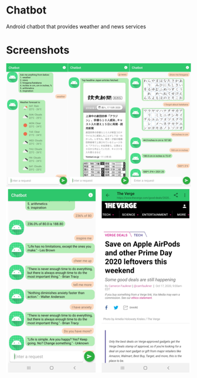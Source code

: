 # Chatbot
Android chatbot that provides weather and news services

# Screenshots
![Alt text](/screenshots/Screenshots.jpeg?raw=true "Screenshots")
![Alt text](/screenshots/Screenshots2.jpeg?raw=true "Screenshots")
